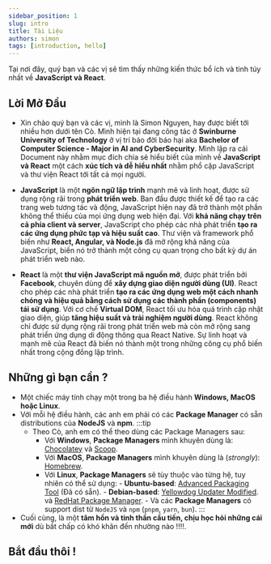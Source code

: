 ```yaml
---
sidebar_position: 1
slug: intro
title: Tài Liệu
authors: simon
tags: [introduction, hello]
---
```


<!-- # Tài Liệu -->

Tại nơi đây, quý bạn và các vị sẽ tìm thấy những kiến thức bổ ích và tinh túy nhất về **JavaScript và React**.

## Lời Mở Đầu

- Xin chào quý bạn và các vị, mình là Simon Nguyen, hay được biết tới nhiều hơn dưới tên Cò.
  Mình hiện tại đang công tác ở **Swinburne University of Technology** ở vị trí báo đời báo hại aka
  **Bachelor of Computer Science - Major in AI and CyberSecurity**. Mình lập ra cái Document này nhằm
  mục đích chia sẻ hiểu biết của mình về **JavaScript và React** một cách **xúc tích và dễ hiểu nhất** nhằm phổ
  cập JavaScript và thư viện React tới tất cả mọi người.

- **JavaScript** là một **ngôn ngữ lập trình** mạnh mẽ và linh hoạt, được sử dụng rộng rãi trong **phát triển web**.
  Ban đầu được thiết kế để tạo ra các trang web tương tác và động, JavaScript hiện nay đã trở thành một phần
  không thể thiếu của mọi ứng dụng web hiện đại. Với **khả năng chạy trên cả phía client và server**, JavaScript
  cho phép các nhà phát triển **tạo ra các ứng dụng phức tạp và hiệu suất cao**. Thư viện và framework phổ biến như **React,
  Angular, và Node.js** đã mở rộng khả năng của JavaScript, biến nó trở thành một công cụ quan trọng cho bất kỳ dự án phát triển
  web nào.

- **React** là một **thư viện JavaScript mã nguồn mở**, được phát triển bởi **Facebook**, chuyên dùng để **xây dựng giao
  diện người dùng (UI)**. React cho phép các nhà phát triển **tạo ra các ứng dụng web một cách nhanh chóng và hiệu quả
  bằng cách sử dụng các thành phần (components) tái sử dụng**. Với cơ chế **Virtual DOM**, React tối ưu hóa quá trình cập
  nhật giao diện, giúp **tăng hiệu suất và trải nghiệm người dùng**. React không chỉ được sử dụng rộng rãi trong phát
  triển web mà còn mở rộng sang phát triển ứng dụng di động thông qua React Native. Sự linh hoạt và mạnh mẽ của
  React đã biến nó thành một trong những công cụ phổ biến nhất trong cộng đồng lập trình.

## Những gì bạn cần ?

- Một chiếc máy tính chạy một trong ba hệ điều hành **Windows, MacOS hoặc Linux**.
- Với mỗi hệ điều hành, các anh em phải có các **Package Manager** có sẵn distributions của **NodeJS** và **npm**.
  :::tip
  - Theo Cò, anh em có thể theo dùng các Package Managers sau:
    - Với **Windows**, **Package Managers** mình khuyên dùng là: [Chocolatey](https://chocolatey.org/) và [Scoop](https://scoop.sh/).
    - Với **MacOS**, **Package Managers** mình khuyên dùng là (_strongly_): [Homebrew](https://brew.sh/).
    - Với **Linux**, **Package Managers** sẽ tùy thuộc vào từng hệ, tuy nhiên có thể sử dụng: - **Ubuntu-based**: [Advanced Packaging Tool](https://ubuntu.com/server/docs/package-management) (Đã có sẵn). - **Debian-based**: [Yellowdog Updater Modified](https://docs.redhat.com/en/documentation/red_hat_enterprise_linux/5/html/deployment_guide/c1-yum#s1-yum-repo-setup).
      và [RedHat Package Manager](https://docs.redhat.com/en/documentation/red_hat_enterprise_linux/5/html/deployment_guide/ch-rpm). - Và các **Package Managers** có support dist từ `NodeJS` và `npm` (`pnpm`, `yarn`, `bun`).
  :::
- Cuối cùng, là một **tâm hồn và tinh thần cầu tiến, chịu học hỏi những cái mới** dù bất chấp có khó khăn đến nhường nào !!!!.

## Bắt đầu thôi !
